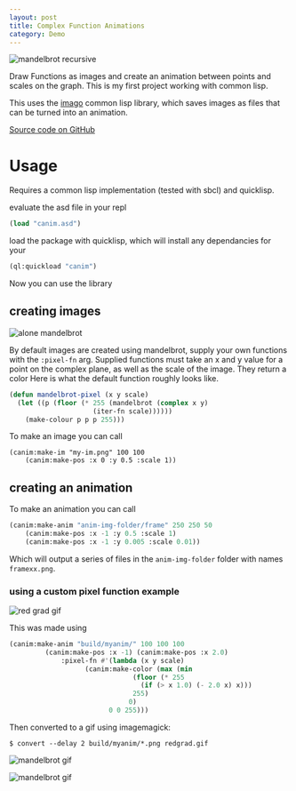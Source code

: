 ```yaml
---
layout: post
title: Complex Function Animations
category: Demo
---
```


![mandelbrot recursive](https://github.com/NoamZeise/complex-fn-anim/blob/master/demos/videos/recursive.gif?raw=true)

Draw Functions as images and create an animation between points and scales on the graph. This is my first project working with common lisp.

<!-- more -->

This uses the [imago](https://imago.common-lisp.dev/) common lisp library, which saves images as files that can be turned into an animation.

[Source code on GitHub](https://github.com/NoamZeise/complex-fn-anim)

# Usage

Requires a common lisp implementation (tested with sbcl) and quicklisp.

evaluate the asd file in your repl

```lisp
(load "canim.asd")
```

load the package with quicklisp, which will install any dependancies for your
```lisp
(ql:quickload "canim")
```

Now you can use the library

## creating images

![alone mandelbrot](https://github.com/NoamZeise/complex-fn-anim/blob/master/demos/images/alone.png?raw=true)


By default images are created using mandelbrot, supply your own functions with the `:pixel-fn` arg.
Supplied functions must take an x and y value for a point on the complex plane, 
as well as the scale of the image. They return a color
Here is what the default function roughly looks like.

```lisp
(defun mandelbrot-pixel (x y scale)
  (let ((p (floor (* 255 (mandelbrot (complex x y)
				     (iter-fn scale))))))
    (make-colour p p p 255)))
```

To make an image you can call

```
(canim:make-im "my-im.png" 100 100 
	(canim:make-pos :x 0 :y 0.5 :scale 1))
```

## creating an animation


To make an animation you can call

```lisp
(canim:make-anim "anim-img-folder/frame" 250 250 50 
	(canim:make-pos :x -1 :y 0.5 :scale 1)
	(canim:make-pos :x -1 :y 0.005 :scale 0.01))
```

Which will output a series of files in the `anim-img-folder` folder with names 
`framexx.png`.

### using a custom pixel function example
![red grad gif](https://github.com/NoamZeise/complex-fn-anim/blob/master/demos/videos/redgrad.gif?raw=true)

This was made using

```lisp
(canim:make-anim "build/myanim/" 100 100 100
		 (canim:make-pos :x -1) (canim:make-pos :x 2.0)
			 :pixel-fn #'(lambda (x y scale)
			       (canim:make-color (max (min
						       (floor (* 255
								 (if (> x 1.0) (- 2.0 x) x)))
						       255)
						      0)
						 0 0 255)))
```
Then converted to a gif using imagemagick:
```
$ convert --delay 2 build/myanim/*.png redgrad.gif
```

![mandelbrot gif](https://github.com/NoamZeise/complex-fn-anim/blob/master/demos/videos/right-hq.gif?raw=true)

![mandelbrot gif](https://github.com/NoamZeise/complex-fn-anim/blob/master/demos/videos/mandelbrot-1.gif?raw=true)
